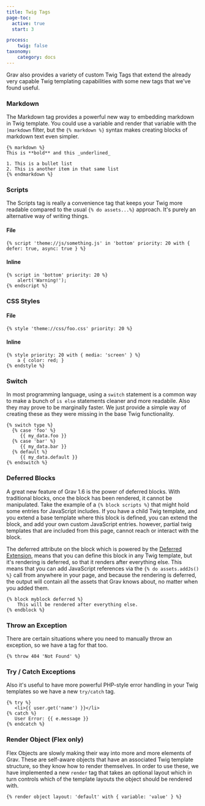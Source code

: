```yaml
---
title: Twig Tags
page-toc:
  active: true
  start: 3

process:
    twig: false
taxonomy:
    category: docs
---
```


Grav also provides a variety of custom Twig Tags that extend the already very capable Twig templating capabilities with some new tags that we've found useful.

### Markdown

The Markdown tag provides a powerful new way to embedding markdown in Twig template.  You could use a variable and render that variable with the `|markdown` filter, but the `{% markdown %}` syntax makes creating blocks of markdown text even simpler.

```
{% markdown %}
This is **bold** and this _underlined_

1. This is a bullet list
2. This is another item in that same list
{% endmarkdown %}
```

### Scripts

The Scripts tag is really a convenience tag that keeps your Twig more readable compared to the usual `{% do assets...%}` approach.  It's purely an alternative way of writing things.

#### File

```
{% script 'theme://js/something.js' in 'bottom' priority: 20 with { defer: true, async: true } %}
```

#### Inline

```
{% script in 'bottom' priority: 20 %}
    alert('Warning!');
{% endscript %}
```

### CSS Styles

#### File

```
{% style 'theme://css/foo.css' priority: 20 %}
```

#### Inline

```
{% style priority: 20 with { media: 'screen' } %}
    a { color: red; }
{% endstyle %}
```

### Switch

In most programming language, using a `switch` statement is a common way to make a bunch of `is else` statements cleaner and more readabile.  Also they may prove to be marginally faster.  We just provide a simple way of creating these as they were missing in the base Twig functionality.

```
{% switch type %}
  {% case 'foo' %}
     {{ my_data.foo }}
  {% case 'bar' %}
     {{ my_data.bar }}
  {% default %}
     {{ my_data.default }}
{% endswitch %}
```

### Deferred Blocks

A great new feature of Grav 1.6 is the power of deferred blocks.  With traditional blocks, once the block has been rendered, it cannot be manipulated.  Take the example of a `{% block scripts %}` that might hold some entries for JavaScript includes.  If you have a child Twig template, and you extend a base template where this block is defined, you can extend the block, and add your own custom JavaScript entries.  however, partial twig templates that are included from this page, cannot reach or interact with the block.

The deferred attribute on the block which is powered by the [Deferred Extension](https://github.com/rybakit/twig-deferred-extension), means that you can define this block in any Twig template, but it's rendering is deferred, so that it renders after everything else.  This means that you can add JavaScript references via the `{% do assets.addJs() %}` call from anywhere in your page, and because the rendering is deferred, the output will contain all the assets that Grav knows about, no matter when you added them.

```
{% block myblock deferred %}
    This will be rendered after everything else. 
{% endblock %}
```


### Throw an Exception

There are certain situations where you need to manually throw an exception, so we have a tag for that too.

```
{% throw 404 'Not Found' %}
```

### Try / Catch Exceptions

Also it's useful to have more powerful PHP-style error handling in your Twig templates so we have a new `try/catch` tag.

```
{% try %}
   <li>{{ user.get('name') }}</li>
{% catch %}
   User Error: {{ e.message }}
{% endcatch %}
```
 
### Render Object (Flex only)

Flex Objects are slowly making their way into more and more elements of Grav.  These are self-aware objects that have an associated Twig template structure, so they know how to render themselves.  In order to use these, we have implemented a new `render` tag that takes an optional layout which in turn controls which of the template layouts the object should be rendered with.
 
```
{% render object layout: 'default' with { variable: 'value' } %}
```
